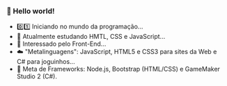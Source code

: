 ### 🖖 Hello world!

- 0️⃣1️⃣ Iniciando no mundo da programação...
- 🧠 Atualmente estudando HMTL, CSS e JavaScript...
- 🔋 Interessado pelo Front-End...
- ☁️ "Metalinguagens": JavaScript, HTML5 e CSS3 para sites da Web e C# para joguinhos...
- 🔧 Meta de Frameworks: Node.js, Bootstrap (HTML/CSS) e GameMaker Studio 2 (C#).
